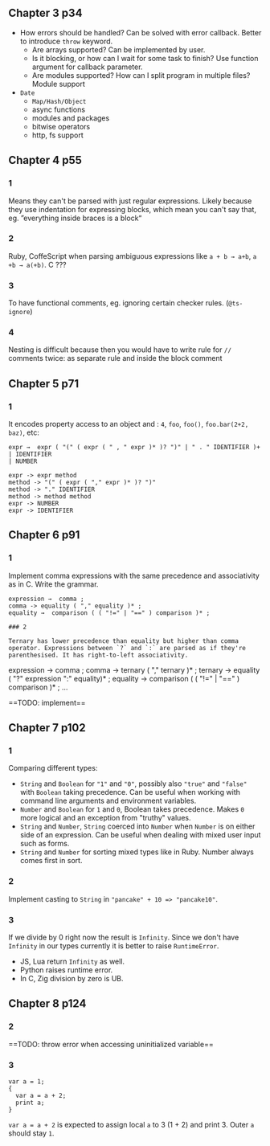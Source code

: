 ## Chapter 3 p34

- How errors should be handled? Can be solved with error callback. Better to introduce `throw` keyword.
  - Are arrays supported? Can be implemented by user.
  - Is it blocking, or how can I wait for some task to finish? Use function argument for callback parameter.
  - Are modules supported? How can I split program in multiple files? Module support
- `Date`
  - `Map/Hash/Object`
  - async functions
  - modules and packages
  - bitwise operators
  - http, fs support

## Chapter 4 p55

### 1

Means they can't be parsed with just regular expressions. Likely because they use indentation for expressing blocks, which mean you can't say that, eg. ”everything inside braces is a block“

### 2

Ruby, CoffeScript when parsing ambiguous expressions like `a + b → a+b`, `a +b → a(+b)`. C ???

### 3

To have functional comments, eg. ignoring certain checker rules. (`@ts-ignore`)

### 4

Nesting is difficult because then you would have to write rule for `//` comments twice: as separate rule and inside the block comment

## Chapter 5 p71

### 1

It encodes property access to an object and : `4`, `foo`, `foo()`, `foo.bar(2+2, baz)`, etc:
```
expr →  expr ( "(" ( expr ( " , " expr )* )? ")" | " . " IDENTIFIER )+
| IDENTIFIER
| NUMBER
```
```
expr -> expr method
method -> "(" ( expr ( "," expr )* )? ")"
method -> "." IDENTIFIER
method -> method method
expr -> NUMBER
expr -> IDENTIFIER
```

## Chapter 6 p91

### 1

Implement comma expressions with the same precedence and associativity as in C. Write the grammar.

```
expression →  comma ;
comma -> equality ( "," equality )* ;
equality →  comparison ( ( "!=" | "==" ) comparison )* ;

### 2

Ternary has lower precedence than equality but higher than comma operator. Expressions between `?` and `:` are parsed as if they're parenthesised. It has right-to-left associativity.

```
expression →  comma ;
comma -> ternary ( "," ternary )* ;
ternary -> equality ( "?" expression ":" equality)* ;
equality →  comparison ( ( "!=" | "==" ) comparison )* ;
...

==TODO: implement==

## Chapter 7 p102

### 1

Comparing different types:

- `String` and `Boolean` for `"1"` and `"0"`, possibly also `"true"` and
`"false"` with `Boolean` taking precedence. Can be useful when working
with command line arguments and environment variables.
- `Number` and `Boolean` for `1` and `0`, Boolean takes precedence. Makes
`0` more logical and an exception from "truthy" values.
- `String` and `Number`, `String` coerced into `Number` when
`Number` is on either side of an expression. Can be useful when dealing
with mixed user input such as forms.
- `String` and `Number` for sorting mixed types like in Ruby. Number always
comes first in sort.

### 2

Implement casting to `String` in `"pancake" + 10 => "pancake10"`.

### 3

If we divide by 0 right now the result is `Infinity`. Since we don't have
   `Infinity` in our types currently it is better to raise `RuntimeError`.

- JS, Lua return `Infinity` as well.
- Python raises runtime error.
- In C, Zig division by zero is UB.

## Chapter 8 p124

### 2

==TODO: throw error when accessing uninitialized variable==

### 3

```
var a = 1;
{
  var a = a + 2;
  print a;
}

```

`var a = a + 2` is expected to assign local `a` to 3 (1 + 2) and print 3. Outer `a` should stay `1`.
